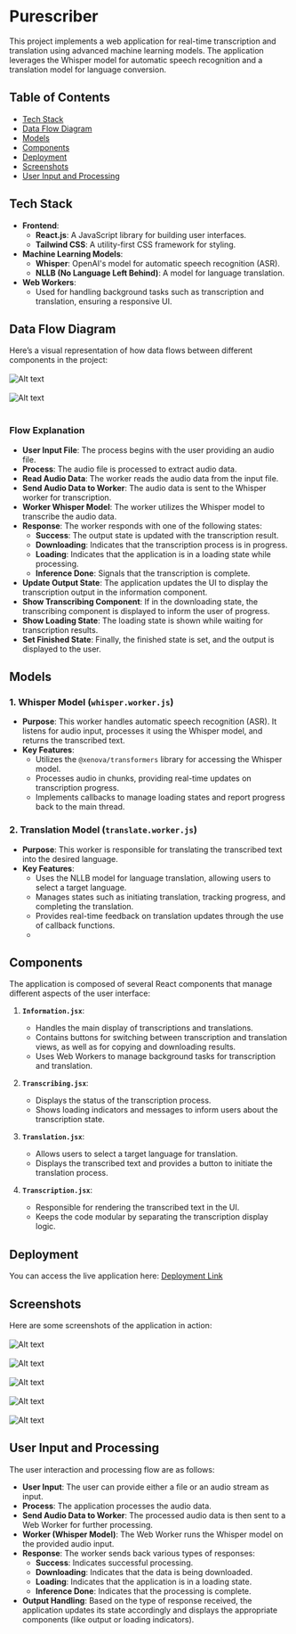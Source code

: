 # Purescriber

This project implements a web application for real-time transcription and translation using advanced machine learning models. The application leverages the Whisper model for automatic speech recognition and a translation model for language conversion.

## Table of Contents

- [Tech Stack](#tech-stack)
- [Data Flow Diagram](#data-flow-diagram)
- [Models](#models)
- [Components](#components)
- [Deployment](#deployment)
- [Screenshots](#screenshots)
- [User Input and Processing](#user-input-and-processing)

## Tech Stack

- **Frontend**: 
  - **React.js**: A JavaScript library for building user interfaces.
  - **Tailwind CSS**: A utility-first CSS framework for styling.
- **Machine Learning Models**: 
  - **Whisper**: OpenAI's model for automatic speech recognition (ASR).
  - **NLLB (No Language Left Behind)**: A model for language translation.
- **Web Workers**: 
  - Used for handling background tasks such as transcription and translation, ensuring a responsive UI.

## Data Flow Diagram

Here’s a visual representation of how data flows between different components in the project:<br><br>
![Alt text](./src/images/d1.png)<br><br>
![Alt text](./src/images/d2.png)<br><br>



### Flow Explanation
- **User Input File**: The process begins with the user providing an audio file.
- **Process**: The audio file is processed to extract audio data.
- **Read Audio Data**: The worker reads the audio data from the input file.
- **Send Audio Data to Worker**: The audio data is sent to the Whisper worker for transcription.
- **Worker Whisper Model**: The worker utilizes the Whisper model to transcribe the audio data.
- **Response**: The worker responds with one of the following states:
   - **Success**: The output state is updated with the transcription result.
   - **Downloading**: Indicates that the transcription process is in progress.
   - **Loading**: Indicates that the application is in a loading state while processing.
   - **Inference Done**: Signals that the transcription is complete.
- **Update Output State**: The application updates the UI to display the transcription output in the information component.
- **Show Transcribing Component**: If in the downloading state, the transcribing component is displayed to inform the user of progress.
- **Show Loading State**: The loading state is shown while waiting for transcription results.
- **Set Finished State**: Finally, the finished state is set, and the output is displayed to the user.

## Models

### 1. Whisper Model (`whisper.worker.js`)

- **Purpose**: This worker handles automatic speech recognition (ASR). It listens for audio input, processes it using the Whisper model, and returns the transcribed text.
- **Key Features**:
  - Utilizes the `@xenova/transformers` library for accessing the Whisper model.
  - Processes audio in chunks, providing real-time updates on transcription progress.
  - Implements callbacks to manage loading states and report progress back to the main thread.

### 2. Translation Model (`translate.worker.js`)

- **Purpose**: This worker is responsible for translating the transcribed text into the desired language.
- **Key Features**:
  - Uses the NLLB model for language translation, allowing users to select a target language.
  - Manages states such as initiating translation, tracking progress, and completing the translation.
  - Provides real-time feedback on translation updates through the use of callback functions.
  - 
  

## Components

The application is composed of several React components that manage different aspects of the user interface:

1. **`Information.jsx`**:
   - Handles the main display of transcriptions and translations.
   - Contains buttons for switching between transcription and translation views, as well as for copying and downloading results.
   - Uses Web Workers to manage background tasks for transcription and translation.

2. **`Transcribing.jsx`**:
   - Displays the status of the transcription process.
   - Shows loading indicators and messages to inform users about the transcription state.

3. **`Translation.jsx`**:
   - Allows users to select a target language for translation.
   - Displays the transcribed text and provides a button to initiate the translation process.

4. **`Transcription.jsx`**:
   - Responsible for rendering the transcribed text in the UI.
   - Keeps the code modular by separating the transcription display logic.

## Deployment

You can access the live application here: [Deployment Link](https://purescriber.netlify.app/) 

## Screenshots

Here are some screenshots of the application in action:<br><br>
![Alt text](./src/images/s1.png)<br><br>
![Alt text](./src/images/s2.png)<br><br>
![Alt text](./src/images/s3.png)<br><br>
![Alt text](./src/images/s4.png)<br><br>
![Alt text](./src/images/s5.png)<br>

## User Input and Processing

The user interaction and processing flow are as follows:

- **User Input**: The user can provide either a file or an audio stream as input.
- **Process**: The application processes the audio data.
- **Send Audio Data to Worker**: The processed audio data is then sent to a Web Worker for further processing.
- **Worker (Whisper Model)**: The Web Worker runs the Whisper model on the provided audio input.
- **Response**: The worker sends back various types of responses:
   - **Success**: Indicates successful processing.
   - **Downloading**: Indicates that the data is being downloaded.
   - **Loading**: Indicates that the application is in a loading state.
   - **Inference Done**: Indicates that the processing is complete.
- **Output Handling**: Based on the type of response received, the application updates its state accordingly and displays the appropriate components (like output or loading indicators).

